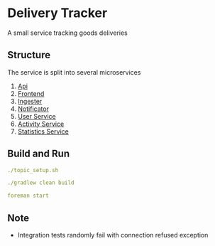 # Delivery Tracker

A small service tracking goods deliveries


## Structure

The service is split into several microservices

1. [Api](DeliveryApi/README.md) 
2. [Frontend](DeliveryFrontend/README.md)
3. [Ingester](DeliveryIngester/README.md)
4. [Notificator](DeliveryNotificator/README.md)
5. [User Service](DeliveryUserService/README.md)
6. [Activity Service](DeliveryActivity/README.md)
7. [Statistics Service](DeliveryStatService/README.md)
## Build and Run 

```yaml
./topic_setup.sh

./gradlew clean build

foreman start
```

## Note

- Integration tests randomly fail with connection refused exception
